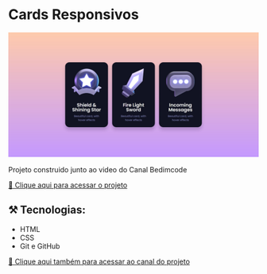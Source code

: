 # Cards Responsivos

![preview](./.github/preview.jpg)

Projeto construido junto ao video do Canal Bedimcode

[🔗 Clique aqui para acessar o projeto](https://devjoaogabriel.github.io/Cards-Responsive/)

## ⚒️ Tecnologias:

- HTML
- CSS
- Git e GitHub

[🔗 Clique aqui também para acessar ao canal do projeto](https://www.youtube.com/c/Bedimcode)
